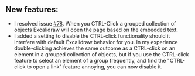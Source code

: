 ## New features:
- I resolved issue [#78](https://github.com/zsviczian/obsidian-excalidraw-plugin/issues/78). When you CTRL-Click a grouped collection of objects Excalidraw will open the page based on the embedded text.
- I added a setting to disable the CTRL-click functionality should it interfere with default Excalidraw behavior for you. In my experience double-clicking achieves the same outcome as a CTRL-click on an element in a grouped collection of objects, but if you use the CTRL-click feature to select an element of a group frequently, and find the "CTRL-click to open a link" feature annoying, you can now disable it.